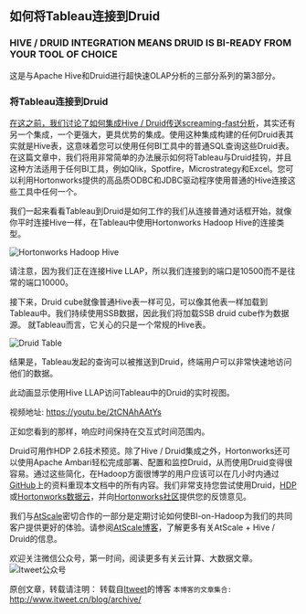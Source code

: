 如何将Tableau连接到Druid
---

### HIVE / DRUID INTEGRATION MEANS DRUID IS BI-READY FROM YOUR TOOL OF CHOICE

这是与Apache Hive和Druid进行超快速OLAP分析的三部分系列的第3部分。

### 将Tableau连接到Druid

[在这之前，我们讨论了如何集成Hive / Druid传送screaming-fast分析](https://hortonworks.com/blog/sub-second-analytics-hive-druid/)，其实还有另一个集成，一个更强大，更具优势的集成。使用这种集成构建的任何Druid表其实就是Hive表，这意味着您可以使用任何BI工具中的普通SQL查询这些Druid表。在这篇文章中，我们将用非常简单的办法展示如何将Tableau与Druid挂钩，并且这种方法适用于任何BI工具，例如Qlik，Spotfire，Microstrategy和Excel。您可以利用Hortonworks提供的高品质ODBC和JDBC驱动程序使用普通的Hive连接这些工具中任何一个。

我们一起来看看Tableau到Druid是如何工作的我们从连接普通对话框开始，就像你平时连接Hive一样，在Tableau中使用Hortonworks Hadoop Hive的连接类型。

![Hortonworks Hadoop Hive](https://github.com/itweet/labs/raw/master/BigData/img/Part3Image1.png.png)

请注意，因为我们正在连接Hive LLAP，所以我们连接到的端口是10500而不是往常的端口10000。

接下来，Druid cube就像普通Hive表一样可见，可以像其他表一样加载到Tableau中。我们持续使用SSB数据，因此我们将加载SSB  druid cube作为数据源。 就Tableau而言，它关心的只是一个常规的Hive表。

![Druid Table](https://github.com/itweet/labs/raw/master/BigData/img/Part3Image2-1024x622.png)

结果是，Tableau发起的查询可以被推送到Druid，终端用户可以非常快速地访问他们的数据。

此动画显示使用Hive LLAP访问Tableau中的Druid的实时视图。

视频地址: https://youtu.be/2tCNAhAAtYs

正如您看到的那样，响应时间保持在交互式时间范围内。

Druid可用作HDP 2.6技术预览。除了Hive / Druid集成之外，Hortonworks还可以使用Apache Ambari轻松完成部署、配置和监控Druid，从而使用Druid变得很容易。通过这些简化，在Hadoop方面很博学的用户应该可以在几小时内通过[GitHub](https://github.com/cartershanklin/hive-druid-ssb)上的资料重现本文档中的所有内容。我们非常支持您尝试使用Druid，[HDP](https://hortonworks.com/downloads/)或[Hortonworks数据云](https://hortonworks.com/products/cloud/aws/)，并向[Hortonworks社区](https://community.hortonworks.com/topics/druid.html)提供您的反馈意见。

我们与[AtScale](http://blog.atscale.com/hortonworks-chooses-atscale)密切合作的一部分是定期讨论如何使BI-on-Hadoop为我们的共同客户提供更好的体验。请参阅[AtScale博客](http://blog.atscale.com/hive-druid-atscale)，了解更多有关AtScale + Hive / Druid的信息。


欢迎关注微信公众号，第一时间，阅读更多有关云计算、大数据文章。
![Itweet公众号](https://github.com/itweet/labs/raw/master/common/img/weixin_public.gif)

原创文章，转载请注明： 转载自[Itweet](http://www.itweet.cn)的博客
`本博客的文章集合:` http://www.itweet.cn/blog/archive/